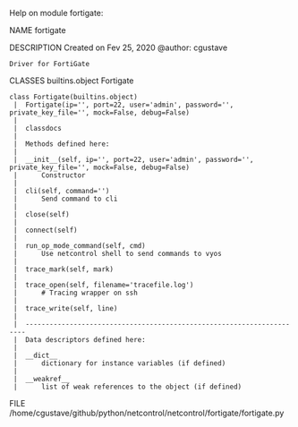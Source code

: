 Help on module fortigate:

NAME
    fortigate

DESCRIPTION
    Created on Fev 25, 2020
    @author: cgustave
    
    Driver for FortiGate

CLASSES
    builtins.object
        Fortigate
    
    class Fortigate(builtins.object)
     |  Fortigate(ip='', port=22, user='admin', password='', private_key_file='', mock=False, debug=False)
     |  
     |  classdocs
     |  
     |  Methods defined here:
     |  
     |  __init__(self, ip='', port=22, user='admin', password='', private_key_file='', mock=False, debug=False)
     |      Constructor
     |  
     |  cli(self, command='')
     |      Send command to cli
     |  
     |  close(self)
     |  
     |  connect(self)
     |  
     |  run_op_mode_command(self, cmd)
     |      Use netcontrol shell to send commands to vyos
     |  
     |  trace_mark(self, mark)
     |  
     |  trace_open(self, filename='tracefile.log')
     |      # Tracing wrapper on ssh
     |  
     |  trace_write(self, line)
     |  
     |  ----------------------------------------------------------------------
     |  Data descriptors defined here:
     |  
     |  __dict__
     |      dictionary for instance variables (if defined)
     |  
     |  __weakref__
     |      list of weak references to the object (if defined)

FILE
    /home/cgustave/github/python/netcontrol/netcontrol/fortigate/fortigate.py


